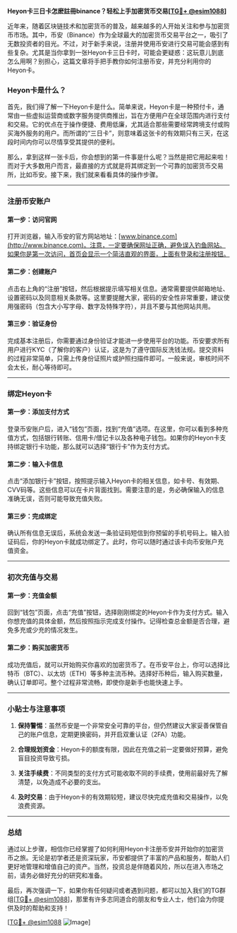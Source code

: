 **Heyon卡三日卡怎麽註冊binance？轻松上手加密货币交易[[TG💪+ @esim1088](https://t.me/s/esim1088)]**

近年来，随着区块链技术和加密货币的普及，越来越多的人开始关注和参与加密货币市场。其中，币安（Binance）作为全球最大的加密货币交易平台之一，吸引了无数投资者的目光。不过，对于新手来说，注册并使用币安进行交易可能会感到有些复杂。尤其是当你拿到一张Heyon卡三日卡时，可能会更疑惑：这玩意儿到底怎么用啊？别担心，这篇文章将手把手教你如何注册币安，并充分利用你的Heyon卡。

### Heyon卡是什么？

首先，我们得了解一下Heyon卡是什么。简单来说，Heyon卡是一种预付卡，通常由一些虚拟运营商或数字服务提供商推出，旨在方便用户在全球范围内进行支付和交易。它的优点在于操作便捷、费用低廉，尤其适合那些需要经常跨境支付或购买海外服务的用户。而所谓的“三日卡”，则意味着这张卡的有效期只有三天，在这段时间内你可以尽情享受其提供的便利。

那么，拿到这样一张卡后，你会想到的第一件事是什么呢？当然是把它用起来啦！而对于大多数用户而言，最直接的方式就是将其绑定到一个可靠的加密货币交易所，比如币安。接下来，我们就来看看具体的操作步骤。

---

### 注册币安账户

#### 第一步：访问官网
打开浏览器，输入币安的官方网站地址：[www.binance.com](http://www.binance.com)。注意，一定要确保网址正确，避免误入钓鱼网站。如果你是第一次访问，首页会显示一个简洁直观的界面，上面有登录和注册按钮。

#### 第二步：创建账户
点击右上角的“注册”按钮，然后根据提示填写相关信息。通常需要提供邮箱地址、设置密码以及同意相关条款等。这里要提醒大家，密码的安全性非常重要，建议使用强密码（包含大小写字母、数字及特殊字符），并且不要与其他网站共用。

#### 第三步：验证身份
完成基本注册后，你需要通过身份验证才能进一步使用平台的功能。币安要求所有用户进行KYC（了解你的客户）认证，这是为了遵守国际反洗钱法规。提交资料的过程非常简单，只需上传身份证照片或护照扫描件即可。一般来说，审核时间不会太长，耐心等待即可。

---

### 绑定Heyon卡

#### 第一步：添加支付方式
登录币安账户后，进入“钱包”页面，找到“充值”选项。在这里，你可以看到多种充值方式，包括银行转账、信用卡/借记卡以及各种电子钱包。如果你的Heyon卡支持绑定银行卡功能，那么就可以选择“银行卡”作为支付方式。

#### 第二步：输入卡信息
点击“添加银行卡”按钮，按照提示输入Heyon卡的相关信息，如卡号、有效期、CVV码等。这些信息可以在卡片背面找到。需要注意的是，务必确保输入的信息准确无误，否则可能导致充值失败。

#### 第三步：完成绑定
确认所有信息无误后，系统会发送一条验证码短信到你预留的手机号码上。输入验证码后，你的Heyon卡就成功绑定了。此时，你可以随时通过该卡向币安账户充值资金。

---

### 初次充值与交易

#### 第一步：充值金额
回到“钱包”页面，点击“充值”按钮，选择刚刚绑定的Heyon卡作为支付方式。输入你想充值的具体金额，然后按照指示完成支付操作。记得检查总金额是否合理，避免多充或少充的情况发生。

#### 第二步：购买加密货币
成功充值后，就可以开始购买你喜欢的加密货币了。在币安平台上，你可以选择比特币（BTC）、以太坊（ETH）等多种主流币种。选择好币种后，输入购买数量，确认订单即可。整个过程非常流畅，即使你是新手也能快速上手。

---

### 小贴士与注意事项

1. **保持警惕**：虽然币安是一个非常安全可靠的平台，但仍然建议大家妥善保管自己的账户信息，定期更换密码，并开启双重认证（2FA）功能。
   
2. **合理规划资金**：Heyon卡的额度有限，因此在充值之前一定要做好预算，避免盲目投资导致亏损。

3. **关注手续费**：不同类型的支付方式可能收取不同的手续费，使用前最好先了解清楚，以免造成不必要的支出。

4. **及时交易**：由于Heyon卡的有效期较短，建议尽快完成充值和交易操作，以免浪费资源。

---

### 总结

通过以上步骤，相信你已经掌握了如何利用Heyon卡注册币安并开始你的加密货币之旅。无论是初学者还是资深玩家，币安都提供了丰富的产品和服务，帮助人们更好地管理和增值自己的资产。当然，投资总是伴随着风险，所以在进入市场之前，请务必做好充分的研究和准备。

最后，再次强调一下，如果你有任何疑问或者遇到问题，都可以加入我们的TG群组[[TG💪+ @esim1088](https://t.me/s/esim1088)]，那里有许多志同道合的朋友和专业人士，他们会为你提供及时的帮助和支持！

[[TG💪+ @esim1088](https://t.me/s/esim1088) ![Image](https://i.postimg.cc/4NQfJmqS/Snipaste-2025-05-13-00-14-12.png)]